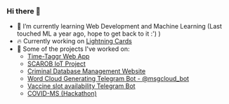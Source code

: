 ### Hi there 👋
- 🌱 I’m currently learning Web Development and Machine Learning (Last touched ML a year ago, hope to get back to it :') )
- 🔥 Currently working on [Lightning Cards](https://github.com/unamedcardgame/lightning-cards)
- 🔭 Some of the projects I've worked on:
  - [Time-Taggr Web App](https://github.com/ericmiranda7/time-taggr)
  - [SCAROB IoT Project](https://github.com/ericmiranda7/scarob)
  - [Criminal Database Management Website](https://criminaldbms.herokuapp.com/)
  - [Word Cloud Generating Telegram Bot - @msgcloud_bot](https://github.com/ericmiranda7/tele-wordcloud)
  - [Vaccine slot availability Telegram Bot](https://github.com/ericmiranda7/cowin-bot)
  - [COVID-MS (Hackathon)](https://unscriptcovidms.herokuapp.com/)

<!-- - 💻 Certificate courses:
  - [FullStackOpen 2020](https://studies.cs.helsinki.fi/stats/api/certificate/fullstackopen/en/f87be1598033c0a2d71f8fd168487adb)
  - [Building Web Applications in Django](https://coursera.org/share/765db7943c5d7dd3b9133e2f07aad842)
  - [MOOC.fi Java Programming I](https://certificates.mooc.fi/validate/n8onzheaqyq)
  - [MOOC.fi Java Programming II](https://certificates.mooc.fi/validate/529mfojmihx)
-->
<!--
**ericmiranda7/ericmiranda7** is a ✨ _special_ ✨ repository because its `README.md` (this file) appears on your GitHub profile.

Here are some ideas to get you started:

- 🔭 I’m currently working on ...
- 🌱 I’m currently learning ...
- 👯 I’m looking to collaborate on ...
- 🤔 I’m looking for help with ...
- 💬 Ask me about ...
- 📫 How to reach me: ...
- 😄 Pronouns: ...
- ⚡ Fun fact: ...
-->
